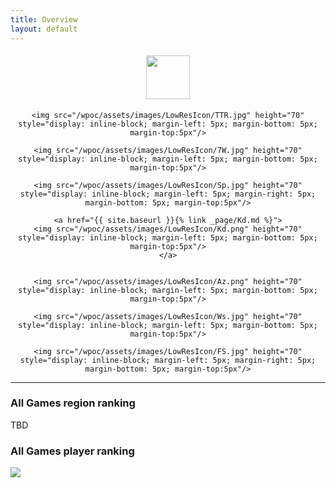 ```yaml
---
title: Overview
layout: default
---
```


<div align="center">
	<a href="{{ site.baseurl }}{% link _page/Ccs.md %}">
		<img src="/wpoc/assets/images/LowResIcon/Ccs.png" height="70" style="display: inline-block; margin-left: 5px; margin-right: 5px; margin-bottom: 5px; margin-top:5px"/>
	</a>
	
	<img src="/wpoc/assets/images/LowResIcon/TTR.jpg" height="70" style="display: inline-block; margin-left: 5px; margin-bottom: 5px; margin-top:5px"/>

	<img src="/wpoc/assets/images/LowResIcon/7W.jpg" height="70" style="display: inline-block; margin-left: 5px; margin-bottom: 5px; margin-top:5px"/>

	<img src="/wpoc/assets/images/LowResIcon/Sp.jpg" height="70" style="display: inline-block; margin-left: 5px; margin-right: 5px; margin-bottom: 5px; margin-top:5px"/>

	<a href="{{ site.baseurl }}{% link _page/Kd.md %}">
	<img src="/wpoc/assets/images/LowResIcon/Kd.png" height="70" style="display: inline-block; margin-left: 5px; margin-bottom: 5px; margin-top:5px"/>
	</a>


	<img src="/wpoc/assets/images/LowResIcon/Az.png" height="70" style="display: inline-block; margin-left: 5px; margin-bottom: 5px; margin-top:5px"/>
	
	<img src="/wpoc/assets/images/LowResIcon/Ws.jpg" height="70" style="display: inline-block; margin-left: 5px; margin-bottom: 5px; margin-top:5px"/>
	
	<img src="/wpoc/assets/images/LowResIcon/FS.jpg" height="70" style="display: inline-block; margin-left: 5px; margin-right: 5px; margin-bottom: 5px; margin-top:5px"/>
</div>



---




### All Games region ranking
TBD



### All Games player ranking


<div align="left">
 <img src="/wpoc/assets/images/AllGamesRanking.png" style="display: block; margin-bottom: 5px"/>
</div>


<!---
{% for post in site.tags.7W %}
{{ post.excerpt }}
{% endfor %}
<br>
-->





